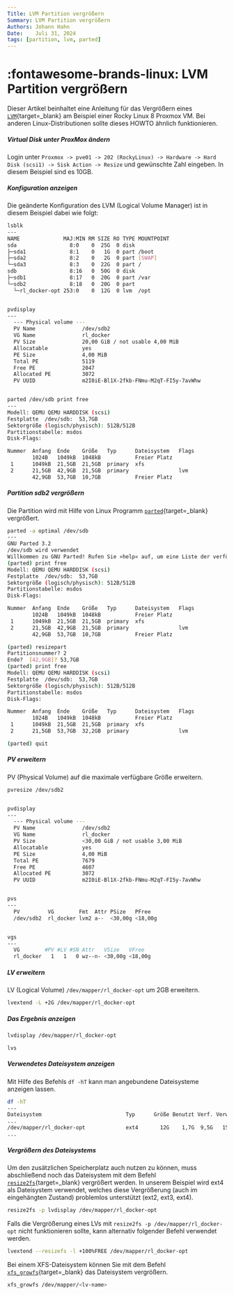 ```yaml
---
Title: LVM Partition vergrößern
Summary: LVM Partition vergrößern
Authors: Johann Hahn
Date:    Juli 31, 2024
tags: [partition, lvm, parted]
---
```


# :fontawesome-brands-linux: LVM Partition vergrößern

Dieser Artikel beinhaltet eine Anleitung für das Vergrößern eines [`LVM`][LVM]{target=\_blank} am Beispiel einer Rocky Linux 8 Proxmox VM. Bei anderen Linux-Distributionen sollte dieses HOWTO ähnlich funktionieren.

[LVM]: https://de.wikipedia.org/wiki/Logical_Volume_Manager

##### Virtual Disk unter ProxMox ändern

Login unter `Proxmox -> pve01 -> 202 (RockyLinux) -> Hardware -> Hard Disk (scsi1) -> Sisk Action -> Resize` und gewünschte Zahl eingeben. In diesem Beispiel sind es 10GB.

##### Konfiguration anzeigen

Die geänderte Konfiguration des LVM (Logical Volume Manager) ist in diesem Beispiel dabei wie folgt:

```bash
lsblk
---
NAME              MAJ:MIN RM SIZE RO TYPE MOUNTPOINT
sda                 8:0    0  25G  0 disk
├─sda1              8:1    0   1G  0 part /boot
├─sda2              8:2    0   2G  0 part [SWAP]
└─sda3              8:3    0  22G  0 part /
sdb                 8:16   0  50G  0 disk
├─sdb1              8:17   0  20G  0 part /var
└─sdb2              8:18   0  20G  0 part
  └─rl_docker-opt 253:0    0  12G  0 lvm  /opt


pvdisplay
---
  --- Physical volume ---
  PV Name               /dev/sdb2
  VG Name               rl_docker
  PV Size               20,00 GiB / not usable 4,00 MiB
  Allocatable           yes
  PE Size               4,00 MiB
  Total PE              5119
  Free PE               2047
  Allocated PE          3072
  PV UUID               m2I0iE-Bl1X-2fkb-FNmu-M2qT-FI5y-7avWhw


parted /dev/sdb print free
---
Modell: QEMU QEMU HARDDISK (scsi)
Festplatte  /dev/sdb:  53,7GB
Sektorgröße (logisch/physisch): 512B/512B
Partitionstabelle: msdos
Disk-Flags:

Nummer  Anfang  Ende    Größe   Typ      Dateisystem   Flags
        1024B   1049kB  1048kB           Freier Platz
 1      1049kB  21,5GB  21,5GB  primary  xfs
 2      21,5GB  42,9GB  21,5GB  primary                lvm
        42,9GB  53,7GB  10,7GB           Freier Platz
```

##### Partition sdb2 vergrößern

Die Partition wird mit Hilfe von Linux Programm [`parted`][parted]{target=\_blank} vergrößert.

[parted]: https://www.gnu.org/software/parted/manual/parted.html

```bash
parted -a optimal /dev/sdb
---
GNU Parted 3.2
/dev/sdb wird verwendet
Willkommen zu GNU Parted! Rufen Sie »help« auf, um eine Liste der verfügbaren Befehle zu erhalten.
(parted) print free
Modell: QEMU QEMU HARDDISK (scsi)
Festplatte  /dev/sdb:  53,7GB
Sektorgröße (logisch/physisch): 512B/512B
Partitionstabelle: msdos
Disk-Flags:

Nummer  Anfang  Ende    Größe   Typ      Dateisystem   Flags
        1024B   1049kB  1048kB           Freier Platz
 1      1049kB  21,5GB  21,5GB  primary  xfs
 2      21,5GB  42,9GB  21,5GB  primary                lvm
        42,9GB  53,7GB  10,7GB           Freier Platz

(parted) resizepart
Partitionsnummer? 2
Ende?  [42,9GB]? 53,7GB
(parted) print free
Modell: QEMU QEMU HARDDISK (scsi)
Festplatte  /dev/sdb:  53,7GB
Sektorgröße (logisch/physisch): 512B/512B
Partitionstabelle: msdos
Disk-Flags:

Nummer  Anfang  Ende    Größe   Typ      Dateisystem   Flags
        1024B   1049kB  1048kB           Freier Platz
 1      1049kB  21,5GB  21,5GB  primary  xfs
 2      21,5GB  53,7GB  32,2GB  primary                lvm

(parted) quit
```

##### PV erweitern

PV (Physical Volume) auf die maximale verfügbare Größe erweitern.

```bash
pvresize /dev/sdb2


pvdisplay
---
  --- Physical volume ---
  PV Name               /dev/sdb2
  VG Name               rl_docker
  PV Size               <30,00 GiB / not usable 3,00 MiB
  Allocatable           yes
  PE Size               4,00 MiB
  Total PE              7679
  Free PE               4607
  Allocated PE          3072
  PV UUID               m2I0iE-Bl1X-2fkb-FNmu-M2qT-FI5y-7avWhw


pvs
---
  PV         VG        Fmt  Attr PSize   PFree
  /dev/sdb2  rl_docker lvm2 a--  <30,00g <18,00g


vgs
---
  VG        #PV #LV #SN Attr   VSize   VFree
  rl_docker   1   1   0 wz--n- <30,00g <18,00g
```

##### LV erweitern

LV (Logical Volume) `/dev/mapper/rl_docker-opt` um 2GB erweitern.

```bash
lvextend -L +2G /dev/mapper/rl_docker-opt
```

##### Das Ergebnis anzeigen

```bash
lvdisplay /dev/mapper/rl_docker-opt

lvs
```
##### Verwendetes Dateisystem anzeigen

Mit Hilfe des Befehls `df -hT` kann man angebundene Dateisysteme anzeigen lassen.

```bash
df -hT
---
Dateisystem                           Typ      Größe Benutzt Verf. Verw% Eingehängt auf
...
/dev/mapper/rl_docker-opt             ext4       12G    1,7G  9,5G   15% /opt
...
```
##### Vergrößern des Dateisystems

Um den zusätzlichen Speicherplatz auch nutzen zu können, muss abschließend noch das Dateisystem mit dem Befehl [`resize2fs`][resize2fs]{target=\_blank} vergrößert werden. In unserem Beispiel wird ext4 als Dateisystem verwendet, welches diese Vergrößerung (auch im eingehängten Zustand) problemlos unterstützt (ext2, ext3, ext4).

[resize2fs]: https://linux.die.net/man/8/resize2fs

```bash
resize2fs -p lvdisplay /dev/mapper/rl_docker-opt
```
Falls die Vergrößerung eines LVs mit `resize2fs -p /dev/mapper/rl_docker-opt` nicht funktionieren sollte, kann alternativ folgender Befehl verwendet werden.

```bash
lvextend --resizefs -l +100%FREE /dev/mapper/rl_docker-opt
```
Bei einem XFS-Dateisystem können Sie mit dem Befehl [`xfs_growfs`][xfs_growfs]{target=\_blank} das Dateisystem vergrößern.

[xfs_growfs]: https://linux.die.net/man/8/xfs_growfs

```bash
xfs_growfs /dev/mapper/<lv-name>
```
